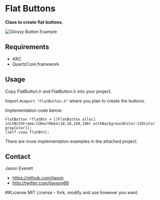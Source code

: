 Flat Buttons
=====================

**Class to create flat buttons.**

![Glossy Button Example](http://ijasoneverett.com/assets/img/FlatButtonsSS.png)

## Requirements

* ARC
* QuartzCore.framework

## Usage

Copy FlatButton.h and FlatButton.h into your project.

Import `#import "FlatButton.h"` where you plan to create the buttons.

Implementation code below:

```smalltalk
FlatButton *flatBtn = [[FlatButton alloc] initWithFrame:CGRectMake(10,10,148,100) withBackgroundColor:[UIColor grayColor]];
[self.view flatBtn];
```

There are more implementation examples in the attached project.

## Contact

Jason Everett

- https://github.com/ijason
- http://twitter.com/ijayson66

##License
MIT License - fork, modify and use however you want.